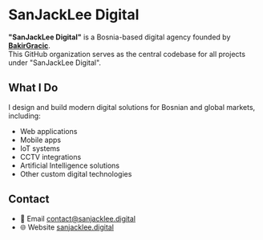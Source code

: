# SanJackLee Digital

**"SanJackLee Digital"** is a Bosnia-based digital agency founded by [**BakirGracic**](https://github.com/BakirGracic).  
This GitHub organization serves as the central codebase for all projects under "SanJackLee Digital".

## What I Do
I design and build modern digital solutions for Bosnian and global markets, including:
- Web applications 
- Mobile apps 
- IoT systems 
- CCTV integrations 
- Artificial Intelligence solutions 
- Other custom digital technologies 

## Contact
- 📧 Email [contact@sanjacklee.digital](mailto:contact@sanjacklee.digital)  
- 🌐 Website [sanjacklee.digital](https://sanjacklee.digital)  
